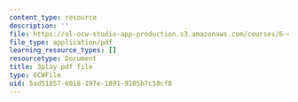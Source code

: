 ```yaml
---
content_type: resource
description: ''
file: https://ol-ocw-studio-app-production.s3.amazonaws.com/courses/6-451-principles-of-digital-communication-ii-spring-2005/5ad518576018197e18919105b7c58cf8_Nnj9lHePqKM.pdf
file_type: application/pdf
learning_resource_types: []
resourcetype: Document
title: 3play pdf file
type: OCWFile
uid: 5ad51857-6018-197e-1891-9105b7c58cf8
---
```

